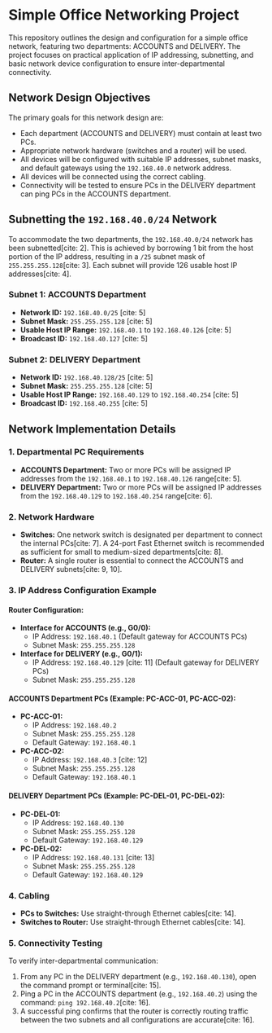 # Simple Office Networking Project

This repository outlines the design and configuration for a simple office network, featuring two departments: ACCOUNTS and DELIVERY. The project focuses on practical application of IP addressing, subnetting, and basic network device configuration to ensure inter-departmental connectivity.

## Network Design Objectives

The primary goals for this network design are:

* Each department (ACCOUNTS and DELIVERY) must contain at least two PCs.
* Appropriate network hardware (switches and a router) will be used.
* All devices will be configured with suitable IP addresses, subnet masks, and default gateways using the `192.168.40.0` network address.
* All devices will be connected using the correct cabling.
* Connectivity will be tested to ensure PCs in the DELIVERY department can ping PCs in the ACCOUNTS department.

## Subnetting the `192.168.40.0/24` Network

To accommodate the two departments, the `192.168.40.0/24` network has been subnetted[cite: 2]. This is achieved by borrowing 1 bit from the host portion of the IP address, resulting in a `/25` subnet mask of `255.255.255.128`[cite: 3]. Each subnet will provide 126 usable host IP addresses[cite: 4].

### Subnet 1: ACCOUNTS Department

* **Network ID:** `192.168.40.0/25` [cite: 5]
* **Subnet Mask:** `255.255.255.128` [cite: 5]
* **Usable Host IP Range:** `192.168.40.1` to `192.168.40.126` [cite: 5]
* **Broadcast ID:** `192.168.40.127` [cite: 5]

### Subnet 2: DELIVERY Department

* **Network ID:** `192.168.40.128/25` [cite: 5]
* **Subnet Mask:** `255.255.255.128` [cite: 5]
* **Usable Host IP Range:** `192.168.40.129` to `192.168.40.254` [cite: 5]
* **Broadcast ID:** `192.168.40.255` [cite: 5]

## Network Implementation Details

### 1. Departmental PC Requirements

* **ACCOUNTS Department:** Two or more PCs will be assigned IP addresses from the `192.168.40.1` to `192.168.40.126` range[cite: 5].
* **DELIVERY Department:** Two or more PCs will be assigned IP addresses from the `192.168.40.129` to `192.168.40.254` range[cite: 6].

### 2. Network Hardware

* **Switches:** One network switch is designated per department to connect the internal PCs[cite: 7]. A 24-port Fast Ethernet switch is recommended as sufficient for small to medium-sized departments[cite: 8].
* **Router:** A single router is essential to connect the ACCOUNTS and DELIVERY subnets[cite: 9, 10].

### 3. IP Address Configuration Example

#### Router Configuration:

* **Interface for ACCOUNTS (e.g., G0/0):**
    * IP Address: `192.168.40.1` (Default gateway for ACCOUNTS PCs)
    * Subnet Mask: `255.255.255.128`
* **Interface for DELIVERY (e.g., G0/1):**
    * IP Address: `192.168.40.129` [cite: 11] (Default gateway for DELIVERY PCs)
    * Subnet Mask: `255.255.255.128`

#### ACCOUNTS Department PCs (Example: PC-ACC-01, PC-ACC-02):

* **PC-ACC-01:**
    * IP Address: `192.168.40.2`
    * Subnet Mask: `255.255.255.128`
    * Default Gateway: `192.168.40.1`
* **PC-ACC-02:**
    * IP Address: `192.168.40.3` [cite: 12]
    * Subnet Mask: `255.255.255.128`
    * Default Gateway: `192.168.40.1`

#### DELIVERY Department PCs (Example: PC-DEL-01, PC-DEL-02):

* **PC-DEL-01:**
    * IP Address: `192.168.40.130`
    * Subnet Mask: `255.255.255.128`
    * Default Gateway: `192.168.40.129`
* **PC-DEL-02:**
    * IP Address: `192.168.40.131` [cite: 13]
    * Subnet Mask: `255.255.255.128`
    * Default Gateway: `192.168.40.129`

### 4. Cabling

* **PCs to Switches:** Use straight-through Ethernet cables[cite: 14].
* **Switches to Router:** Use straight-through Ethernet cables[cite: 14].

### 5. Connectivity Testing

To verify inter-departmental communication:

1.  From any PC in the DELIVERY department (e.g., `192.168.40.130`), open the command prompt or terminal[cite: 15].
2.  Ping a PC in the ACCOUNTS department (e.g., `192.168.40.2`) using the command: `ping 192.168.40.2`[cite: 16].
3.  A successful ping confirms that the router is correctly routing traffic between the two subnets and all configurations are accurate[cite: 16].
